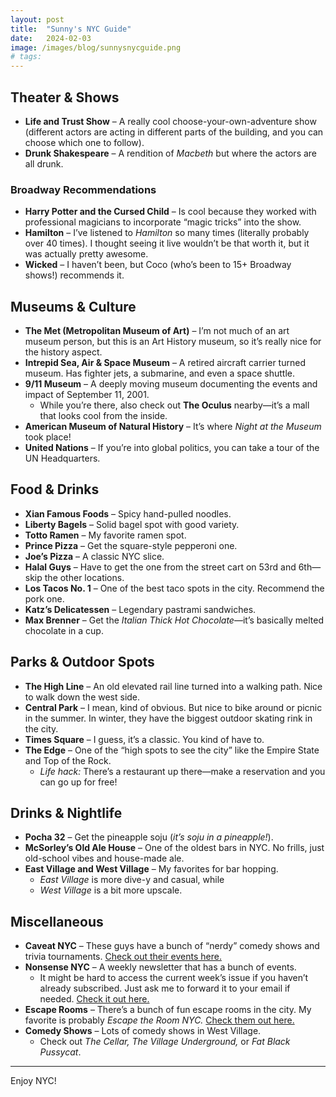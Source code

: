 ```yaml
---
layout:	post
title:	"Sunny's NYC Guide"
date:	2024-02-03
image: /images/blog/sunnysnycguide.png
# tags: 
---
```


## Theater & Shows

- **Life and Trust Show** – A really cool choose-your-own-adventure show (different actors are acting in different parts of the building, and you can choose which one to follow).
- **Drunk Shakespeare** – A rendition of *Macbeth* but where the actors are all drunk.

### Broadway Recommendations

- **Harry Potter and the Cursed Child** – Is cool because they worked with professional magicians to incorporate “magic tricks” into the show.
- **Hamilton** – I’ve listened to *Hamilton* so many times (literally probably over 40 times). I thought seeing it live wouldn’t be that worth it, but it was actually pretty awesome.
- **Wicked** – I haven’t been, but Coco (who’s been to 15+ Broadway shows!) recommends it.

## Museums & Culture

- **The Met (Metropolitan Museum of Art)** – I’m not much of an art museum person, but this is an Art History museum, so it’s really nice for the history aspect.
- **Intrepid Sea, Air & Space Museum** – A retired aircraft carrier turned museum. Has fighter jets, a submarine, and even a space shuttle.
- **9/11 Museum** – A deeply moving museum documenting the events and impact of September 11, 2001.  
  - While you’re there, also check out **The Oculus** nearby—it’s a mall that looks cool from the inside.
- **American Museum of Natural History** – It’s where *Night at the Museum* took place!
- **United Nations** – If you’re into global politics, you can take a tour of the UN Headquarters.

## Food & Drinks

- **Xian Famous Foods** – Spicy hand-pulled noodles.
- **Liberty Bagels** – Solid bagel spot with good variety.
- **Totto Ramen** – My favorite ramen spot.
- **Prince Pizza** – Get the square-style pepperoni one.
- **Joe’s Pizza** – A classic NYC slice.
- **Halal Guys** – Have to get the one from the street cart on 53rd and 6th—skip the other locations.
- **Los Tacos No. 1** – One of the best taco spots in the city. Recommend the pork one.
- **Katz’s Delicatessen** – Legendary pastrami sandwiches.
- **Max Brenner** – Get the *Italian Thick Hot Chocolate*—it’s basically melted chocolate in a cup.

## Parks & Outdoor Spots

- **The High Line** – An old elevated rail line turned into a walking path. Nice to walk down the west side.
- **Central Park** – I mean, kind of obvious. But nice to bike around or picnic in the summer. In winter, they have the biggest outdoor skating rink in the city.
- **Times Square** – I guess, it’s a classic. You kind of have to.
- **The Edge** – One of the “high spots to see the city” like the Empire State and Top of the Rock.  
  - *Life hack:* There’s a restaurant up there—make a reservation and you can go up for free!

## Drinks & Nightlife

- **Pocha 32** – Get the pineapple soju (*it’s soju in a pineapple!*).
- **McSorley’s Old Ale House** – One of the oldest bars in NYC. No frills, just old-school vibes and house-made ale.
- **East Village and West Village** – My favorites for bar hopping.  
  - *East Village* is more dive-y and casual, while  
  - *West Village* is a bit more upscale.

## Miscellaneous

- **Caveat NYC** – These guys have a bunch of “nerdy” comedy shows and trivia tournaments. [Check out their events here.](https://www.caveat.nyc/)
- **Nonsense NYC** – A weekly newsletter that has a bunch of events.  
  - It might be hard to access the current week’s issue if you haven’t already subscribed. Just ask me to forward it to your email if needed. [Check it out here.](http://www.nonsensenyc.com/)
- **Escape Rooms** – There’s a bunch of fun escape rooms in the city. My favorite is probably *Escape the Room NYC.* [Check them out here.](https://escapetheroomnyc.com/)
- **Comedy Shows** – Lots of comedy shows in West Village.  
  - Check out *The Cellar, The Village Underground,* or *Fat Black Pussycat*.

---

Enjoy NYC!
